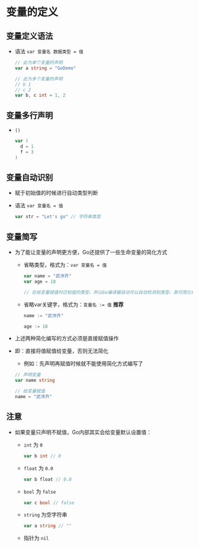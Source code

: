 # 变量的定义

## 变量定义语法

+ 语法 `var 变量名 数据类型 = 值`

  ```go
  // 此为单个变量的声明
  var a string = "GoDemo"
  ```

  ```go
  // 此为多个变量的声明
  // b 1
  // c 2
  var b, c int = 1, 2
  ```

## 变量多行声明

+ `()`

  ```go
  var (
    d = 1
    f = 3
  )
  ```

## 变量自动识别

+ 赋于初始值的时候进行自动类型判断
+ 语法 `var 变量名 = 值`

  ```go
  var str = "Let's go" // 字符串类型
  ```

## 变量简写

+ 为了能让变量的声明更方便，Go还提供了一些生命变量的简化方式

  + 省略类型，格式为：`var 变量名 = 值`

      ```go
      var name = "武沛齐"
      var age = 18

      // 在给变量赋值时已知值的类型，所以Go编译器自动可以自动检测到类型，故可简化编写
      ```

  + 省略var关键字，格式为：`变量名 := 值` **推荐**

      ```go
      name := "武沛齐"

      age := 18
      ```

+ 上述两种简化编写的方式必须是直接赋值操作
+ 即：直接将值赋值给变量，否则无法简化

  + 例如：先声明再赋值时候就不能使用简化方式编写了

  ```go
  // 声明变量
  var name string

  // 给变量赋值
  name = "武沛齐"
  ```

## 注意

+ 如果变量只声明不赋值，Go内部其实会给变量默认设置值：

  + `int` 为 `0`

      ```go
      var b int // 0
      ```

  + `float` 为 `0.0`

      ```go
      var b float // 0.0
      ```

  + `bool` 为 `false`

      ```go
      var c bool // false
      ```

  + `string` 为空字符串

      ```go
      var a string // ""
      ```

  + 指针为 `nil`


